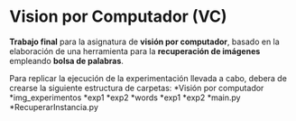# Vision por Computador (VC)
 **Trabajo final** para la asignatura de **visión por computador**, basado en la elaboración de una herramienta para la **recuperación de imágenes** empleando **bolsa de palabras**.
 
Para replicar la ejecución de la experimentación llevada a cabo, debera de crearse la siguiente estructura de carpetas:
  *Visión por computador
    *img_experimentos
      *exp1
      *exp2
    *words
      *exp1
      *exp2
    *main.py
    *RecuperarInstancia.py

 

